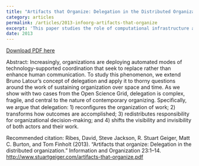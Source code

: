 ```yaml
---
title: "Artifacts that Organize: Delegation in the Distributed Organization"
category: articles
permalink: /articles/2013-infoorg-artifacts-that-organize
excerpt: 'This paper studies the role of computational infrastructure and organizational structure in the Open Science Grid.'
date: 2013
---
```


<a href='http://www.stuartgeiger.com/artifacts-that-organize.pdf'>Download PDF here</a>

Abstract: Increasingly, organizations are deploying automated modes of technology-supported coordination that seek to replace rather than enhance human communication.  To study this phenomenon, we extend Bruno Latour’s concept of delegation  and apply it to thorny questions around the work of sustaining organization over space and time. As we show with two cases from the Open Science Grid, delegation is complex, fragile, and central to the nature of contemporary organizing. Speciﬁcally, we argue that delegation: 1) reconﬁgures the organization of work; 2) transforms how outcomes are accomplished; 3) redistributes responsibility for organizational decision-making; and 4) shifts the visibility and invisibility of both actors and their work.

 Recommended citation: Ribes, David, Steve Jackson, R. Stuart Geiger, Matt C. Burton, and Tom Finholt (2013). “Artifacts that organize: Delegation in the distributed organization.” Information and Organization 23:1–14. http://www.stuartgeiger.com/artifacts-that-organize.pdf
